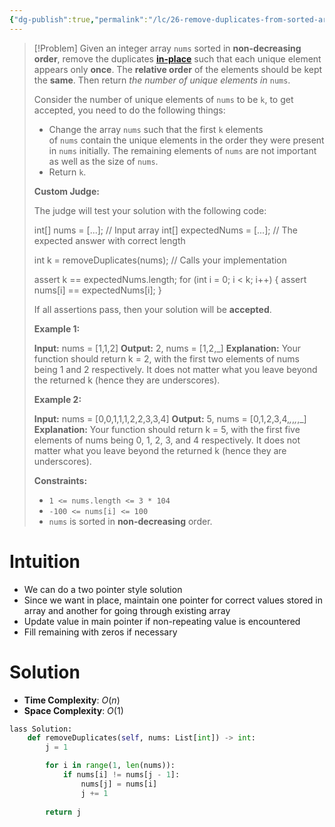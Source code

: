 ```yaml
---
{"dg-publish":true,"permalink":"/lc/26-remove-duplicates-from-sorted-array/","tags":["twoPointer","array","greedy"]}
---
```


> [!Problem]
> Given an integer array `nums` sorted in **non-decreasing order**, remove the duplicates [**in-place**](https://en.wikipedia.org/wiki/In-place_algorithm) such that each unique element appears only **once**. The **relative order** of the elements should be kept the **same**. Then return _the number of unique elements in_ `nums`.
> 
> Consider the number of unique elements of `nums` to be `k`, to get accepted, you need to do the following things:
> 
> - Change the array `nums` such that the first `k` elements of `nums` contain the unique elements in the order they were present in `nums` initially. The remaining elements of `nums` are not important as well as the size of `nums`.
> - Return `k`.
> 
> **Custom Judge:**
> 
> The judge will test your solution with the following code:
> 
> int[] nums = [...]; // Input array
> int[] expectedNums = [...]; // The expected answer with correct length
> 
> int k = removeDuplicates(nums); // Calls your implementation
> 
> assert k == expectedNums.length;
> for (int i = 0; i < k; i++) {
>     assert nums[i] == expectedNums[i];
> }
> 
> If all assertions pass, then your solution will be **accepted**.
> 
> **Example 1:**
> 
> **Input:** nums = [1,1,2]
> **Output:** 2, nums = [1,2,_]
> **Explanation:** Your function should return k = 2, with the first two elements of nums being 1 and 2 respectively.
> It does not matter what you leave beyond the returned k (hence they are underscores).
> 
> **Example 2:**
> 
> **Input:** nums = [0,0,1,1,1,2,2,3,3,4]
> **Output:** 5, nums = [0,1,2,3,4,_,_,_,_,_]
> **Explanation:** Your function should return k = 5, with the first five elements of nums being 0, 1, 2, 3, and 4 respectively.
> It does not matter what you leave beyond the returned k (hence they are underscores).
> 
> **Constraints:**
> 
> - `1 <= nums.length <= 3 * 104`
> - `-100 <= nums[i] <= 100`
> - `nums` is sorted in **non-decreasing** order.

# Intuition
- We can do a two pointer style solution
- Since we want in place, maintain one pointer for correct values stored in array and another for going through existing array
- Update value in main pointer if non-repeating value is encountered
- Fill remaining with zeros if necessary
# Solution
- **Time Complexity**: $O(n)$
- **Space Complexity**: $O(1)$
```python
lass Solution:
    def removeDuplicates(self, nums: List[int]) -> int:
        j = 1

        for i in range(1, len(nums)):
            if nums[i] != nums[j - 1]:
                nums[j] = nums[i]
                j += 1
        
        return j
```
